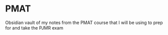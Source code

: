 # PMAT
Obsidian vault of my notes from the PMAT course that I will be using to prep for and take the PJMR exam
